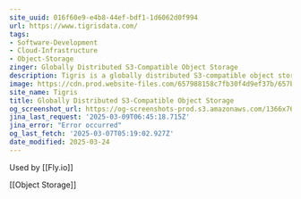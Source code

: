 ```yaml
---
site_uuid: 016f60e9-e4b8-44ef-bdf1-1d6062d0f994
url: https://www.tigrisdata.com/
tags:
- Software-Development
- Cloud-Infrastructure
- Object-Storage
zinger: Globally Distributed S3-Compatible Object Storage
description: Tigris is a globally distributed S3-compatible object storage service that provides low latency anywhere in the world, enabling developers to store and access any amount of data for a wide range of use cases.
image: https://cdn.prod.website-files.com/657988158c7fb30f4d9ef37b/657b24420e7ec0b495b6f4c0_shared-image.jpg
site_name: Tigris
title: Globally Distributed S3-Compatible Object Storage
og_screenshot_url: https://og-screenshots-prod.s3.amazonaws.com/1366x768/80/false/91f87b653ae63af53c94bd3b779f5a131d60ca9c9287ab0c78ca2279f3296f0b.jpeg
jina_last_request: '2025-03-09T06:45:18.715Z'
jina_error: "Error occurred"
og_last_fetch: '2025-03-07T05:19:02.927Z'
date_modified: 2025-03-24
---
```



Used by [[Fly.io]]

[[Object Storage]]

